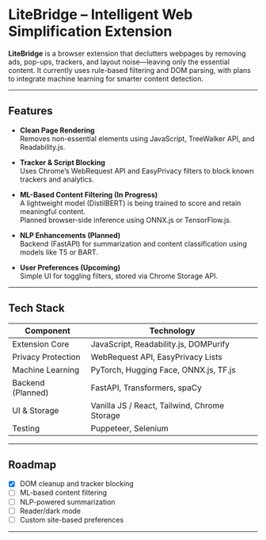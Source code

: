 # LiteBridge – Intelligent Web Simplification Extension

**LiteBridge** is a browser extension that declutters webpages by removing ads, pop-ups, trackers, and layout noise—leaving only the essential content. It currently uses rule-based filtering and DOM parsing, with plans to integrate machine learning for smarter content detection.

---

## Features

- **Clean Page Rendering**  
  Removes non-essential elements using JavaScript, TreeWalker API, and Readability.js.

- **Tracker & Script Blocking**  
  Uses Chrome’s WebRequest API and EasyPrivacy filters to block known trackers and analytics.

- **ML-Based Content Filtering (In Progress)**  
  A lightweight model (DistilBERT) is being trained to score and retain meaningful content.  
  Planned browser-side inference using ONNX.js or TensorFlow.js.

- **NLP Enhancements (Planned)**  
  Backend (FastAPI) for summarization and content classification using models like T5 or BART.

- **User Preferences (Upcoming)**  
  Simple UI for toggling filters, stored via Chrome Storage API.

---

## Tech Stack

| Component            | Technology                            |
|----------------------|----------------------------------------|
| Extension Core       | JavaScript, Readability.js, DOMPurify  |
| Privacy Protection   | WebRequest API, EasyPrivacy Lists      |
| Machine Learning     | PyTorch, Hugging Face, ONNX.js, TF.js  |
| Backend (Planned)    | FastAPI, Transformers, spaCy           |
| UI & Storage         | Vanilla JS / React, Tailwind, Chrome Storage |
| Testing              | Puppeteer, Selenium                    |

---

## Roadmap

- [x] DOM cleanup and tracker blocking
- [ ] ML-based content filtering
- [ ] NLP-powered summarization
- [ ] Reader/dark mode
- [ ] Custom site-based preferences

---
